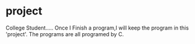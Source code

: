 # project
College Student.....
Once I Finish a program,I will keep the program in this 'project'.
The programs are all programed by C.
